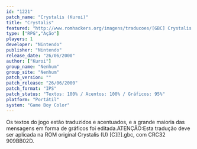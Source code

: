 ```yaml
---
id: "1221"
patch_name: "Crystalis (Kuroi)"
title: "Crystalis"
featured: "http://www.romhackers.org/imagens/traducoes/[GBC] Crystalis - Kuroi - 1.png"
type: ["RPG","Ação"]
players: 1
developer: "Nintendo"
publisher: "Nintendo"
release_date: "26/06/2000"
author: ["Kuroi"]
group_name: "Nenhum"
group_site: "Nenhum"
patch_version: ""
patch_release: "26/06/2000"
patch_format: "IPS"
patch_status: "Textos: 100% / Acentos: 100% / Gráficos: 95%"
platform: "Portátil"
system: "Game Boy Color"
---
```


Os textos do jogo estão traduzidos e acentuados, e a grande maioria das mensagens em forma de gráficos foi editada.ATENÇÃO:Esta tradução deve ser aplicada na ROM original Crystalis (U) [C][!].gbc, com CRC32 909BB02D.